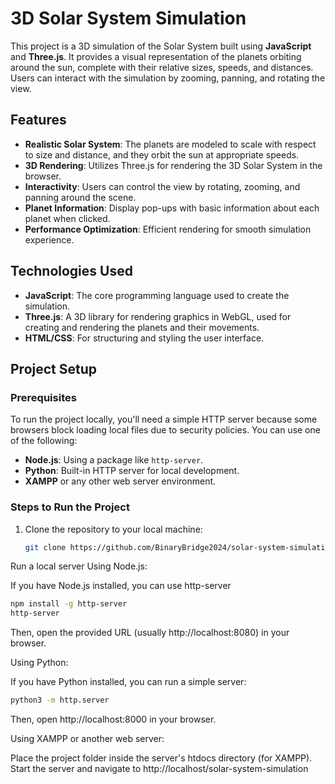 # 3D Solar System Simulation

This project is a 3D simulation of the Solar System built using **JavaScript** and **Three.js**. It provides a visual representation of the planets orbiting around the sun, complete with their relative sizes, speeds, and distances. Users can interact with the simulation by zooming, panning, and rotating the view.

## Features

- **Realistic Solar System**: The planets are modeled to scale with respect to size and distance, and they orbit the sun at appropriate speeds.
- **3D Rendering**: Utilizes Three.js for rendering the 3D Solar System in the browser.
- **Interactivity**: Users can control the view by rotating, zooming, and panning around the scene.
- **Planet Information**: Display pop-ups with basic information about each planet when clicked.
- **Performance Optimization**: Efficient rendering for smooth simulation experience.

## Technologies Used

- **JavaScript**: The core programming language used to create the simulation.
- **Three.js**: A 3D library for rendering graphics in WebGL, used for creating and rendering the planets and their movements.
- **HTML/CSS**: For structuring and styling the user interface.

## Project Setup

### Prerequisites

To run the project locally, you'll need a simple HTTP server because some browsers block loading local files due to security policies. You can use one of the following:

- **Node.js**: Using a package like `http-server`.
- **Python**: Built-in HTTP server for local development.
- **XAMPP** or any other web server environment.

### Steps to Run the Project

1. Clone the repository to your local machine:

   ```bash
   git clone https://github.com/BinaryBridge2024/solar-system-simulation.git

   ```
Run a local server Using Node.js:

If you have Node.js installed, you can use http-server

```bash
npm install -g http-server
http-server
 ```

Then, open the provided URL (usually http://localhost:8080) in your browser.

Using Python:

If you have Python installed, you can run a simple server:
```bash
python3 -m http.server
 ```

Then, open http://localhost:8000 in your browser.

Using XAMPP or another web server:

Place the project folder inside the server's htdocs directory (for XAMPP).
Start the server and navigate to http://localhost/solar-system-simulation